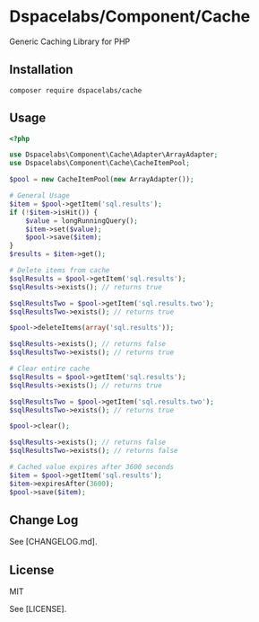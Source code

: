 Dspacelabs/Component/Cache
==========================

Generic Caching Library for PHP

## Installation

```
composer require dspacelabs/cache
```

## Usage

```php
<?php

use Dspacelabs\Component\Cache\Adapter\ArrayAdapter;
use Dspacelabs\Component\Cache\CacheItemPool;

$pool = new CacheItemPool(new ArrayAdapter());

# General Usage
$item = $pool->getItem('sql.results');
if (!$item->isHit()) {
    $value = longRunningQuery();
    $item->set($value);
    $pool->save($item);
}
$results = $item->get();

# Delete items from cache
$sqlResults = $pool->getItem('sql.results');
$sqlResults->exists(); // returns true

$sqlResultsTwo = $pool->getItem('sql.results.two');
$sqlResultsTwo->exists(); // returns true

$pool->deleteItems(array('sql.results'));

$sqlResults->exists(); // returns false
$sqlResultsTwo->exists(); // returns true

# Clear entire cache
$sqlResults = $pool->getItem('sql.results');
$sqlResults->exists(); // returns true

$sqlResultsTwo = $pool->getItem('sql.results.two');
$sqlResultsTwo->exists(); // returns true

$pool->clear();

$sqlResults->exists(); // returns false
$sqlResultsTwo->exists(); // returns false

# Cached value expires after 3600 seconds
$item = $pool->getItem('sql.results');
$item->expiresAfter(3600);
$pool->save($item);
```

## Change Log

See [CHANGELOG.md].

## License

MIT

See [LICENSE].
